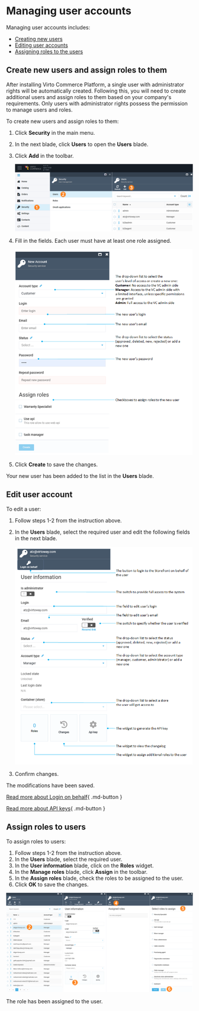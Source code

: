 ﻿# Managing user accounts

Managing user accounts includes:

* [Creating new users](managing-users.md#create-new-user)
* [Editing user accounts](managing-users.md#edit-user-account)
* [Assigning roles to the users](managing-users.md#assign-roles-to-users)

## Create new users and assign roles to them

After installing Virto Commerce Platform, a single user with administrator rights will be automatically created. Following this, you will need to create additional users and assign roles to them based on your company's requirements. Only users with administrator rights possess the permission to manage users and roles.

To create new users and assign roles to them:

1. Click **Security** in the main menu.
1. In the next blade, click **Users** to open the **Users** blade.
1. Click **Add** in the toolbar.

	![Path](media/add-user-path.png)

1. Fill in the fields. Each user must have at least one role assigned.

	![New user](media/new-account-screen.png)

1. Click **Create** to save the changes.

Your new user has been added to the list in the **Users** blade.

## Edit user account

To edit a user:

1. Follow steps 1-2 from the instruction above.
1. In the **Users** blade, select the required user and edit the following fields in the next blade. 

	![Managing user details](media/managing-user-details.png)

1. Confirm changes.

The modifications have been saved.

[Read more about Login on behalf](login-on-behalf.md){ .md-button }

[Read more about API keys](api-key.md){ .md-button }

## Assign roles to users

To assign roles to users:

1. Follow steps 1-2 from the instruction above.
1. In the **Users** blade, select the required user.
1. In the **User information** blade, click on the **Roles** widget.
1. In the **Manage roles** blade, click **Assign** in the toolbar.
1. In the **Assign roles** blade, check the roles to be assigned to the user.
1. Click **OK** to save the changes.

![path](media/assigning-roles-path.png)

The role has been assigned to the user.


